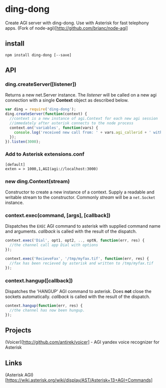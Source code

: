 # ding-dong

Create AGI server with ding-dong. Use with Asterisk for fast telephony apps. (Fork of node-agi)[http://github.com/brianc/node-agi]

## install

```
npm install ding-dong [--save]
```

## API

### ding.createServer([listener])

Returns a new net.Server instance.  The _listener_ will be called on a new agi connection with a single __Context__ object as described below.

```js
var ding = require('ding-dong');
ding.createServer(function(context) {
  //context is a new instance of agi.Context for each new agi session
  //immedately after asterisk connects to the node process
  context.on('variables', function(vars) {
    console.log('received new call from: ' + vars.agi_callerid + ' with uniqueid: ' + vars.agi_uniqueid);
  });
}).listen(3000);
```
### Add to Asterisk extensions.conf
`````
[default]
exten = > 1000,1,AGI(agi://localhost:3000)
`````


### new ding.Context(stream)

Constructor to create a new instance of a context.  Supply a readable and writable stream to the constructor.  Commonly _stream_ will be a `net.Socket` instance.

### context.exec(command, [args], [callback])

Dispatches the `EXEC` AGI command to asterisk with supplied command name and arguments.  _callback_ is called with the result of the dispatch.

```js
context.exec('Dial', opt1, opt2, .., optN, function(err, res) {
  //the channel call app Dial with options
});

context.exec('RecieveFax', '/tmp/myfax.tif', function(err, res) {
  //fax has been recieved by asterisk and written to /tmp/myfax.tif
});
```

### context.hangup([callback])

Dispatches the 'HANGUP' AGI command to asterisk.  Does __not__ close the sockets automatically.  _callback_ is called with the result of the dispatch.

```js
context.hangup(function(err, res) {
  //the channel has now been hungup.
});
```


## Projects

(Voicer)[http://github.com/antirek/voicer] - AGI yandex voice recognizer for Asterisk

## Links

(Asterisk AGI)[https://wiki.asterisk.org/wiki/display/AST/Asterisk+13+AGI+Commands]